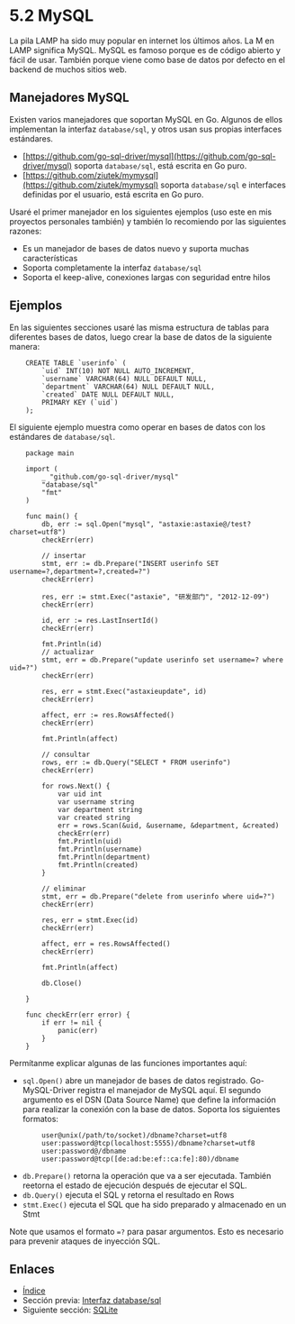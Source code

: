 # 5.2 MySQL

La pila LAMP ha sido muy popular en internet los últimos años. La M en LAMP significa MySQL. MySQL es famoso porque es de código abierto y fácil de usar. También porque viene como base de datos por defecto en el backend de muchos sitios web.

## Manejadores MySQL

Existen varios manejadores que soportan MySQL en Go. Algunos de ellos implementan la interfaz `database/sql`, y otros usan sus propias interfaces estándares.

- [https://github.com/go-sql-driver/mysql](https://github.com/go-sql-driver/mysql) soporta `database/sql`, está escrita en Go puro.
- [https://github.com/ziutek/mymysql](https://github.com/ziutek/mymysql) soporta `database/sql` e interfaces definidas por el usuario, está escrita en Go puro.

Usaré el primer manejador en los siguientes ejemplos (uso este en mis proyectos personales también) y también lo recomiendo por las siguientes razones:

- Es un manejador de bases de datos nuevo y suporta muchas características
- Soporta completamente la interfaz `database/sql`
- Soporta el keep-alive, conexiones largas con seguridad entre hilos

## Ejemplos

En las siguientes secciones usaré las misma estructura de tablas para diferentes bases de datos, luego crear la base de datos de la siguiente manera:
```
	CREATE TABLE `userinfo` (
	    `uid` INT(10) NOT NULL AUTO_INCREMENT,
	    `username` VARCHAR(64) NULL DEFAULT NULL,
	    `department` VARCHAR(64) NULL DEFAULT NULL,
	    `created` DATE NULL DEFAULT NULL,
	    PRIMARY KEY (`uid`)
	);
```
El siguiente ejemplo muestra como operar en bases de datos con los estándares de `database/sql`.
```
	package main

	import (
	    _ "github.com/go-sql-driver/mysql"
	    "database/sql"
	    "fmt"
	)

	func main() {
	    db, err := sql.Open("mysql", "astaxie:astaxie@/test?charset=utf8")
	    checkErr(err)

	    // insertar
	    stmt, err := db.Prepare("INSERT userinfo SET username=?,department=?,created=?")
	    checkErr(err)

	    res, err := stmt.Exec("astaxie", "研发部门", "2012-12-09")
	    checkErr(err)

	    id, err := res.LastInsertId()
	    checkErr(err)

	    fmt.Println(id)
	    // actualizar
	    stmt, err = db.Prepare("update userinfo set username=? where uid=?")
	    checkErr(err)

	    res, err = stmt.Exec("astaxieupdate", id)
	    checkErr(err)

	    affect, err := res.RowsAffected()
	    checkErr(err)

	    fmt.Println(affect)

	    // consultar
	    rows, err := db.Query("SELECT * FROM userinfo")
	    checkErr(err)

	    for rows.Next() {
	        var uid int
	        var username string
	        var department string
	        var created string
	        err = rows.Scan(&uid, &username, &department, &created)
	        checkErr(err)
	        fmt.Println(uid)
	        fmt.Println(username)
	        fmt.Println(department)
	        fmt.Println(created)
	    }

	    // eliminar
	    stmt, err = db.Prepare("delete from userinfo where uid=?")
	    checkErr(err)

	    res, err = stmt.Exec(id)
	    checkErr(err)

	    affect, err = res.RowsAffected()
	    checkErr(err)

	    fmt.Println(affect)

	    db.Close()

	}

	func checkErr(err error) {
	    if err != nil {
	        panic(err)
	    }
	}
```
Permítanme explicar algunas de las funciones importantes aquí:

- `sql.Open()` abre un manejador de bases de datos registrado. Go-MySQL-Driver registra el manejador de MySQL aquí. El segundo argumento es el DSN (Data Source Name) que define la información para realizar la conexión con la base de datos. Soporta los siguientes formatos:
```
		user@unix(/path/to/socket)/dbname?charset=utf8
		user:password@tcp(localhost:5555)/dbname?charset=utf8
		user:password@/dbname
		user:password@tcp([de:ad:be:ef::ca:fe]:80)/dbname
```
- `db.Prepare()` retorna la operación que va a ser ejecutada. También reetorna el estado de ejecución después de ejecutar el SQL.
- `db.Query()` ejecuta el SQL y retorna el resultado en Rows
- `stmt.Exec()` ejecuta el SQL que ha sido preparado y almacenado en un Stmt

Note que usamos el formato `=?` para pasar argumentos. Esto es necesario para prevenir ataques de inyección SQL.

## Enlaces

- [Índice](preface.md)
- Sección previa: [Interfaz database/sql](05.1.md)
- Siguiente sección: [SQLite](05.3.md)
